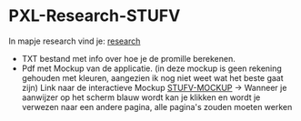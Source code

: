# PXL-Research-STUFV

In mapje research vind je:  [research](https://github.com/Ycefire/PXL-Research-STUFV/master/Research/)
 - TXT bestand met info over hoe je de promille berekenen.
 - Pdf met Mockup van de applicatie. (in deze mockup is geen rekening gehouden met kleuren, 
                                      aangezien ik nog niet weet wat het beste gaat zijn)
  Link naar de interactieve Mockup [STUFV-MOCKUP](https://www.fluidui.com/editor/live/preview/p_fEZhtZmRH4X47EXbHfdlB0HHsZoBT0mR.1455049631668)
  -> Wanneer je aanwijzer op het scherm blauw wordt kan je klikken en wordt je verwezen naar een andere pagina, alle pagina's zouden          moeten werken
